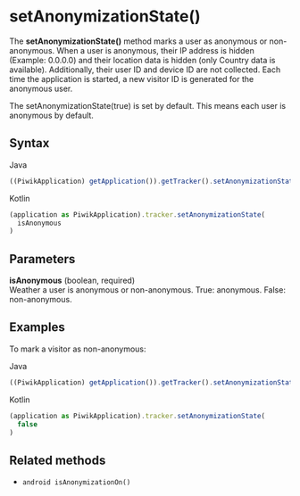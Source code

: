 # setAnonymizationState()

The **setAnonymizationState()** method marks a user as anonymous or
non-anonymous. When a user is anonymous, their IP address is hidden
(Example: 0.0.0.0) and their location data is hidden (only Country data
is available). Additionally, their user ID and device ID are not
collected. Each time the application is started, a new visitor ID is
generated for the anonymous user.

The setAnonymizationState(true) is set by default. This means each user
is anonymous by default.

## Syntax

<div class="tabs">

<div class="group-tab">

Java

``` javascript
((PiwikApplication) getApplication()).getTracker().setAnonymizationState(isAnonymous);
```

</div>

<div class="group-tab">

Kotlin

``` javascript
(application as PiwikApplication).tracker.setAnonymizationState(
  isAnonymous
)
```

</div>

</div>

## Parameters

**isAnonymous** (boolean, required)  
Weather a user is anonymous or non-anonymous. True: anonymous. False:
non-anonymous.

## Examples

To mark a visitor as non-anonymous:

<div class="tabs">

<div class="group-tab">

Java

``` javascript
((PiwikApplication) getApplication()).getTracker().setAnonymizationState(false);
```

</div>

<div class="group-tab">

Kotlin

``` javascript
(application as PiwikApplication).tracker.setAnonymizationState(
  false
)
```

</div>

</div>

## Related methods

  - `android isAnonymizationOn()`
